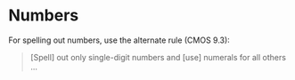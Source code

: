 # Numbers

For spelling out numbers, use the alternate rule (CMOS 9.3):

> [Spell] out only single-digit numbers and [use] numerals for all others ...
